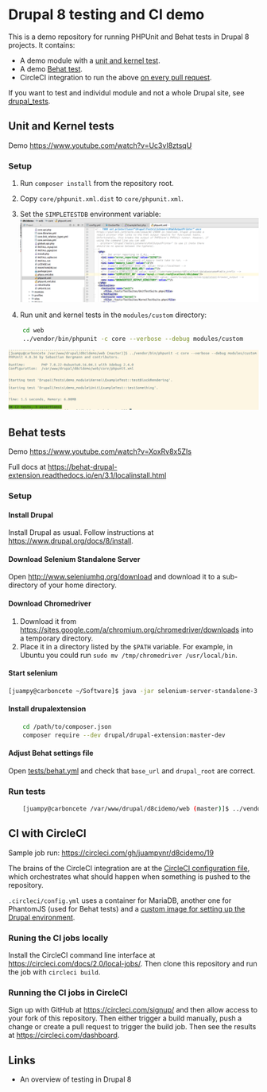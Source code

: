 # Drupal 8 testing and CI demo

This is a demo repository for running PHPUnit and Behat tests in Drupal 8 projects. It contains:

- A demo module with a [unit and kernel test](web/modules/custom/demo_module/tests/src).
- A demo [Behat test](tests).
- CircleCI integration to run the above [on every pull request](https://circleci.com/gh/juampynr/d8cidemo).


If you want to test and individul module and not a whole Drupal site, see
[drupal_tests](https://github.com/deviantintegral/drupal_tests).

## Unit and Kernel tests

Demo https://www.youtube.com/watch?v=Uc3vI8ztsqU

### Setup
1. Run `composer install` from the repository root.
2. Copy `core/phpunit.xml.dist` to `core/phpunit.xml`.
3. Set the `SIMPLETESTDB` environment variable:
![](docs/images/phpunit.png)

4. Run unit and kernel tests in the `modules/custom` directory:
```bash
    cd web
    ../vendor/bin/phpunit -c core --verbose --debug modules/custom
```
![](docs/images/phpunit-run.png)

## Behat tests

Demo https://www.youtube.com/watch?v=XoxRv8x5ZIs

Full docs at https://behat-drupal-extension.readthedocs.io/en/3.1/localinstall.html

### Setup

#### Install Drupal

Install Drupal as usual. Follow instructions at https://www.drupal.org/docs/8/install.

#### Download Selenium Standalone Server

Open http://www.seleniumhq.org/download and download it to a sub-directory of your home directory.

#### Download Chromedriver

1. Download it from https://sites.google.com/a/chromium.org/chromedriver/downloads into a temporary directory.
2. Place it in a directory listed by the `$PATH` variable. For example, in Ubuntu you could
run `sudo mv /tmp/chromedriver /usr/local/bin`.

#### Start selenium
```bash
[juampy@carboncete ~/Software]$ java -jar selenium-server-standalone-3.6.0.jar
```

#### Install drupalextension
```bash
    cd /path/to/composer.json
    composer require --dev drupal/drupal-extension:master-dev
```

#### Adjust Behat settings file
Open [tests/behat.yml](tests/behat.yml) and check that `base_url` and `drupal_root` are correct.

### Run tests
```bash
    [juampy@carboncete /var/www/drupal/d8cidemo/web (master)]$ ../vendor/bin/behat --verbose -c ../tests/behat.yml
```
 
## CI with CircleCI

Sample job run: https://circleci.com/gh/juampynr/d8cidemo/19

The brains of the CircleCI integration are at the [CircleCI configuration file](.circleci/config.yml), which
orchestrates what should happen when something is pushed to the repository.

`.circleci/config.yml` uses a container for MariaDB, another one for PhantomJS (used for
Behat tests) and a [custom image for setting up the Drupal environment](.circleci/images/primary/Dockerfile).

### Runing the CI jobs locally

Install the CircleCI command line interface at https://circleci.com/docs/2.0/local-jobs/. Then
clone this repository and run the job with `circleci build`.

### Running the CI jobs in CircleCI

Sign up with GitHub at https://circleci.com/signup/ and then allow access to your fork of
this repository. Then either trigger a build manually, push a change or
create a pull request to trigger the build job. Then see the results at
https://circleci.com/dashboard.

## Links
- An overview of testing in Drupal 8
